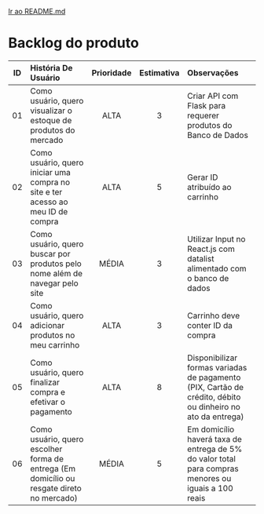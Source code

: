 [Ir ao README.md](../../README.md "Ir para README.d")
# Backlog do produto

|ID |História De Usuário|Prioridade|Estimativa|Observações|
|:-:|:-------------------|:--------:|:--------:|:----------|
|01| Como usuário, quero visualizar o estoque de produtos do mercado | ALTA | 3 | Criar API com Flask para requerer produtos do Banco de Dados |
|02| Como usuário, quero iniciar uma compra no site e ter acesso ao meu ID de compra | ALTA | 5 | Gerar ID atribuído ao carrinho |
|03| Como usuário, quero buscar por produtos pelo nome além de navegar pelo site | MÉDIA | 3 | Utilizar Input no React.js com datalist alimentado com o banco de dados |
|04| Como usuário, quero adicionar produtos no meu carrinho | ALTA | 3 | Carrinho deve conter ID da compra |
|05| Como usuário, quero finalizar compra e efetivar o pagamento | ALTA | 8 | Disponibilizar formas variadas de pagamento (PIX, Cartão de crédito, débito ou dinheiro no ato da entrega) |
|06| Como usuário, quero escolher forma de entrega (Em domicílio ou resgate direto no mercado) | MÉDIA | 5 | Em domicílio haverá taxa de entrega de 5% do valor total para compras menores ou iguais a 100 reais|